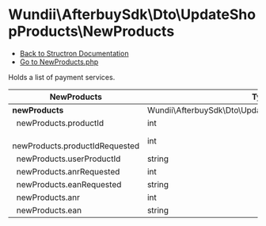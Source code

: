 # Wundii\AfterbuySdk\Dto\UpdateShopProducts\NewProducts
- [Back to Structron Documentation](./../_Structron.md)
- [Go to NewProducts.php](./../../src/Dto/UpdateShopProducts/NewProducts.php)

Holds a list of payment services.

| NewProducts                           | Type                                                   | Default | Description |
| ------------------------------------- | ------------------------------------------------------ | ------- | ----------- |
| **newProducts**                       | Wundii\AfterbuySdk\Dto\UpdateShopProducts\NewProduct[] | []      |             |
| &nbsp; newProducts.productId          | int                                                    | null    |             |
| &nbsp; newProducts.productIdRequested | int                                                    | null    |             |
| &nbsp; newProducts.userProductId      | string                                                 | null    |             |
| &nbsp; newProducts.anrRequested       | int                                                    | null    |             |
| &nbsp; newProducts.eanRequested       | string                                                 | null    |             |
| &nbsp; newProducts.anr                | int                                                    | null    |             |
| &nbsp; newProducts.ean                | string                                                 | null    |             |
